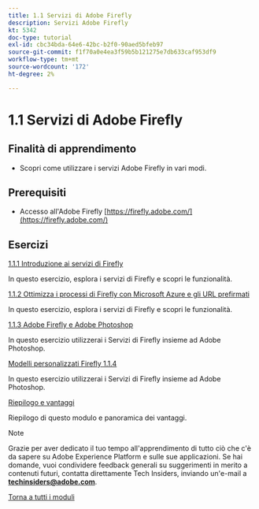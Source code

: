 ```yaml
---
title: 1.1 Servizi di Adobe Firefly
description: Servizi Adobe Firefly
kt: 5342
doc-type: tutorial
exl-id: cbc34bda-64e6-42bc-b2f0-90aed5bfeb97
source-git-commit: f1f70a0e4ea3f59b5b121275e7db633caf953df9
workflow-type: tm+mt
source-wordcount: '172'
ht-degree: 2%

---
```


# 1.1 Servizi di Adobe Firefly

## Finalità di apprendimento

- Scopri come utilizzare i servizi Adobe Firefly in vari modi.

## Prerequisiti

- Accesso all&#39;Adobe Firefly [https://firefly.adobe.com/](https://firefly.adobe.com/)

## Esercizi

[1.1.1 Introduzione ai servizi di Firefly](./ex1.md)

In questo esercizio, esplora i servizi di Firefly e scopri le funzionalità.

[1.1.2 Ottimizza i processi di Firefly con Microsoft Azure e gli URL prefirmati](./ex2.md)

In questo esercizio, esplora i servizi di Firefly e scopri le funzionalità.

[1.1.3 Adobe Firefly e Adobe Photoshop](./ex3.md)

In questo esercizio utilizzerai i Servizi di Firefly insieme ad Adobe Photoshop.

[Modelli personalizzati Firefly 1.1.4](./ex4.md)

In questo esercizio utilizzerai i Servizi di Firefly insieme ad Adobe Photoshop.

[Riepilogo e vantaggi](./summary.md)

Riepilogo di questo modulo e panoramica dei vantaggi.

>[!NOTE]
>
>Grazie per aver dedicato il tuo tempo all&#39;apprendimento di tutto ciò che c&#39;è da sapere su Adobe Experience Platform e sulle sue applicazioni. Se hai domande, vuoi condividere feedback generali su suggerimenti in merito a contenuti futuri, contatta direttamente Tech Insiders, inviando un&#39;e-mail a **techinsiders@adobe.com**.

[Torna a tutti i moduli](../../../overview.md)
